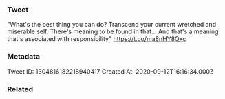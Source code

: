 ### Tweet
"What's the best thing you can do? Transcend your current wretched and miserable self. There's meaning to be found in that... And that's a meaning that's associated with responsibility" https://t.co/ma8nHY8Qxc

### Metadata
Tweet ID: 1304816182218940417
Created At: 2020-09-12T16:16:34.000Z

### Related

